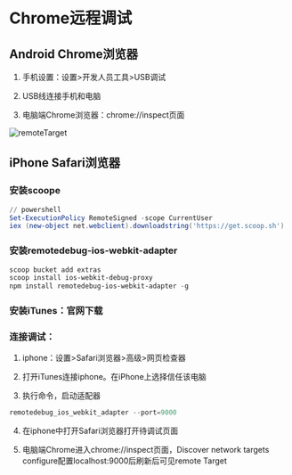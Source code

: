 # Chrome远程调试

## Android Chrome浏览器

1. 手机设置：设置>开发人员工具>USB调试

2. USB线连接手机和电脑

3. 电脑端Chrome浏览器：chrome://inspect页面

![remoteTarget](https://github.com/GrowLegend/MyNote/blob/master/static/images/chrome远程调试/remoteTarget.png)

## iPhone Safari浏览器

### 安装scoope

```powershell
// powershell
Set-ExecutionPolicy RemoteSigned -scope CurrentUser
iex (new-object net.webclient).downloadstring('https://get.scoop.sh')
```

### 安装remotedebug-ios-webkit-adapter

```powershell
scoop bucket add extras
scoop install ios-webkit-debug-proxy
npm install remotedebug-ios-webkit-adapter -g
```

### 安装iTunes：官网下载

### 连接调试：

1. iphone：设置>Safari浏览器>高级>网页检查器

2. 打开iTunes连接iphone。在iPhone上选择信任该电脑

3. 执行命令，启动适配器

```powershell
remotedebug_ios_webkit_adapter --port=9000
```

4. 在iphone中打开Safari浏览器打开待调试页面

5. 电脑端Chrome进入chrome://inspect页面，Discover network targets configure配置localhost:9000后刷新后可见remote Target